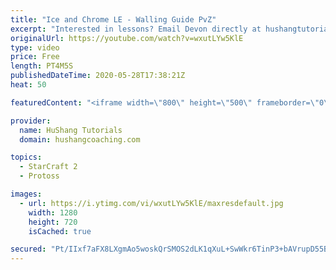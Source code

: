 ```yaml
---
title: "Ice and Chrome LE - Walling Guide PvZ"
excerpt: "Interested in lessons? Email Devon directly at hushangtutorials@outlook.com ------------------------------------------------------------------------------------------------------- Want to support HuShang Tutorials directly? Patreon is a website where you can contribute a monthly donation that will help"
originalUrl: https://youtube.com/watch?v=wxutLYw5KlE
type: video
price: Free
length: PT4M5S
publishedDateTime: 2020-05-28T17:38:21Z
heat: 50

featuredContent: "<iframe width=\"800\" height=\"500\" frameborder=\"0\" src=\"https://www.youtube.com/embed/wxutLYw5KlE\" allow=\"accelerometer; autoplay; encrypted-media; gyroscope; picture-in-picture\" allowfullscreen></iframe>"

provider:
  name: HuShang Tutorials
  domain: hushangcoaching.com

topics:
  - StarCraft 2
  - Protoss

images:
  - url: https://i.ytimg.com/vi/wxutLYw5KlE/maxresdefault.jpg
    width: 1280
    height: 720
    isCached: true

secured: "Pt/IIxf7aFX8LXgmAo5woskQrSMOS2dLK1qXuL+SwWkr6TinP3+bAVrupD55Bsqyabzttg5gmI2+XL8+LY1CoU66iXCT4HC40q4t6aFNfa95iD7UuqKgjiA+sh1ukmNfhEbDCG7E0atdzqLB9PhF6FZdqISwPdNTaagFiNHUylSFjzC3biy05ent9IlsVSZl9YAxkYqaqRc2zpBZnkgVuWXRMTouuzkbEnidZVdGnQoRhLq4fEO7+BxwdKeKbVEr23q4qpLOujgK2RwocwSyIGnK4R7HlG/kKyKIwdyMg+YRDOT8Z7AiT3K/hT0avF40+QENxJ2Y0pzMU9wRNu1Vh5PJ+8F2wgiaJG5vQRv2uYEoh+LFCuGZOcEfWx9eQY8tyCMIuHDaTA4GV7Lo5zRZMzJxsT1oQlIDMYvzc7V0pUQ=;EYQCXssQGnhK2czrBMJxfw=="
---
```



